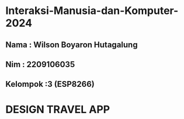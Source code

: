 # Interaksi-Manusia-dan-Komputer-2024
## Nama     : Wilson Boyaron Hutagalung
## Nim      : 2209106035
## Kelompok :3 (ESP8266)
# DESIGN TRAVEL APP
